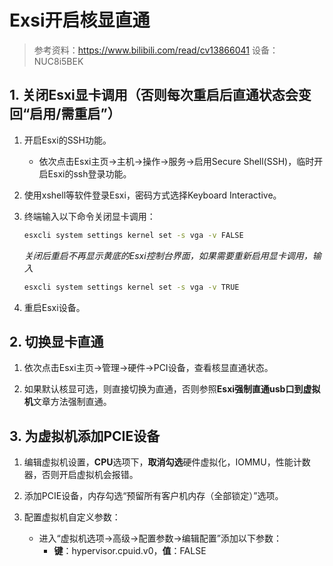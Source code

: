 # Exsi开启核显直通

> 参考资料：<https://www.bilibili.com/read/cv13866041>
> 设备：NUC8i5BEK

## 1. 关闭Esxi显卡调用（否则每次重启后直通状态会变回“启用/需重启”）

1. 开启Esxi的SSH功能。
    + 依次点击Esxi主页->主机->操作->服务->启用Secure Shell(SSH)，临时开启Esxi的ssh登录功能。

2. 使用xshell等软件登录Esxi，密码方式选择Keyboard Interactive。

3. 终端输入以下命令关闭显卡调用：

    ```bash
    esxcli system settings kernel set -s vga -v FALSE
    ```

    *关闭后重启不再显示黄底的Esxi控制台界面，如果需要重新启用显卡调用，输入*

    ```bash
    esxcli system settings kernel set -s vga -v TRUE
    ```

4. 重启Esxi设备。

## 2. 切换显卡直通

1. 依次点击Esxi主页->管理->硬件->PCI设备，查看核显直通状态。

2. 如果默认核显可选，则直接切换为直通，否则参照**Esxi强制直通usb口到虚拟机**文章方法强制直通。

## 3. 为虚拟机添加PCIE设备

1. 编辑虚拟机设置，**CPU**选项下，**取消勾选**硬件虚拟化，IOMMU，性能计数器，否则开启虚拟机会报错。

2. 添加PCIE设备，内存勾选“预留所有客户机内存（全部锁定）”选项。

3. 配置虚拟机自定义参数：
    + 进入“虚拟机选项→高级→配置参数→编辑配置”添加以下参数：
        + **键**：hypervisor.cpuid.v0，**值**：FALSE
